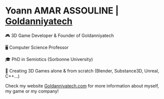 <!--  URL: https://github.com/Goldanniyatech/Goldanniyatech -->
# Yoann AMAR ASSOULINE | [Goldanniyatech](https://www.goldanniyatech.com/)

🎮 3D Game Developer & Founder of Goldanniyatech

🖥️ Computer Science Professor

🎓 PhD in Semiotics (Sorbonne University)

💽 Creating 3D Games alone & from scratch (Blender, Substance3D, Unreal, C++...)

Check my website [Goldanniyatech.com](https://www.goldanniyatech.com/) for more information about myself, my game or my company! 
